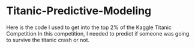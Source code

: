 # Titanic-Predictive-Modeling
Here is the code I used to get into the top 2% of the Kaggle Titanic Competition
In this competition, I needed to predict if someone was going to survive the titanic crash or not.
